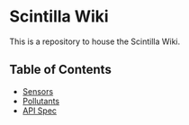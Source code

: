 # Scintilla Wiki

This is a repository to house the Scintilla Wiki.

## Table of Contents

* [Sensors](sensors.md)
* [Pollutants](pollutants.md)
* [API Spec](api/main.md)
